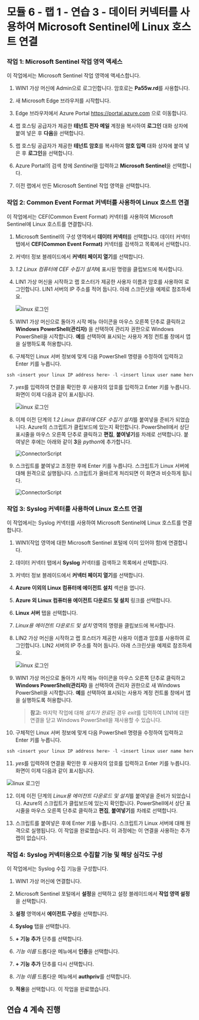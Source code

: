 ﻿---
lab:
    title: '연습 3 - 데이터 커넥터를 사용하여 Microsoft Sentinel에 Linux 호스트 연결'
    module: '모듈 6 - Microsoft Sentinel에 로그 연결'
---

# 모듈 6 - 랩 1 - 연습 3 - 데이터 커넥터를 사용하여 Microsoft Sentinel에 Linux 호스트 연결


### 작업 1: Microsoft Sentinel 작업 영역 액세스

이 작업에서는 Microsoft Sentinel 작업 영역에 액세스합니다.

1. WIN1 가상 머신에 Admin으로 로그인합니다. 암호로는 **Pa55w.rd**를 사용합니다.  

2. 새 Microsoft Edge 브라우저를 시작합니다.

3. Edge 브라우저에서 Azure Portal https://portal.azure.com 으로 이동합니다.

4. 랩 호스팅 공급자가 제공한 **테넌트 전자 메일** 계정을 복사하여 **로그인** 대화 상자에 붙여 넣은 후 **다음**을 선택합니다.

5. 랩 호스팅 공급자가 제공한 **테넌트 암호**를 복사하여 **암호 입력** 대화 상자에 붙여 넣은 후 **로그인**을 선택합니다.

6. Azure Portal의 검색 창에 *Sentinel*을 입력하고 **Microsoft Sentinel**을 선택합니다.

7. 이전 랩에서 만든 Microsoft Sentinel 작업 영역을 선택합니다.


### 작업 2: Common Event Format 커넥터를 사용하여 Linux 호스트 연결

이 작업에서는 CEF(Common Event Format) 커넥터를 사용하여 Microsoft Sentinel에 Linux 호스트를 연결합니다.

1. Microsoft Sentinel의 구성 영역에서 **데이터 커넥터**를 선택합니다.  데이터 커넥터 탭에서 **CEF(Common Event Format)** 커넥터를 검색하고 목록에서 선택합니다.

2. 커넥터 정보 블레이드에서 **커넥터 페이지 열기**를 선택합니다.

3. *1.2 Linux 컴퓨터에 CEF 수집기 설치*에 표시된 명령을 클립보드에 복사합니다.

4. LIN1 가상 머신을 시작하고 랩 호스터가 제공한 사용자 이름과 암호를 사용하여 로그인합니다. LIN1 서버의 IP 주소를 적어 둡니다. 아래 스크린샷을 예제로 참조하세요.

   ![linux 로그인](../Media/LinuxLoginExample.png)

5. WIN1 가상 머신으로 돌아가 시작 메뉴 아이콘을 마우스 오른쪽 단추로 클릭하고 **Windows PowerShell(관리자)** 을 선택하여 관리자 권한으로 Windows PowerShell을 시작합니다. **예**를 선택하여 표시되는 사용자 계정 컨트롤 창에서 앱을 실행하도록 허용합니다.

6. 구체적인 Linux 서버 정보에 맞게 다음 PowerShell 명령을 수정하여 입력하고 Enter 키를 누릅니다.

```PowerShell
ssh <insert your linux IP address here> -l <insert linux user name here>
```

7. *yes*를 입력하여 연결을 확인한 후 사용자의 암호를 입력하고 Enter 키를 누릅니다. 화면이 이제 다음과 같이 표시됩니다.

   ![linux 로그인](../Media/PSconnectLinux.png)

8. 이제 이전 단계의 *1.2 Linux 컴퓨터에 CEF 수집기 설치*를 붙여넣을 준비가 되었습니다. Azure의 스크립트가 클립보드에 있는지 확인합니다. PowerShell에서 상단 표시줄을 마우스 오른쪽 단추로 클릭하고 **편집**, **붙여넣기**를 차례로 선택합니다. 붙여넣은 후에는 아래와 같이 **3**을 *python*에 추가합니다.

   ![ConnectorScript](../Media/ConnectorScript.png)


9. 스크립트를 붙여넣고 조정한 후에 Enter 키를 누릅니다. 스크립트가 Linux 서버에 대해 원격으로 실행됩니다. 스크립트가 올바르게 처리되면 이 화면과 비슷하게 됩니다.

   ![ConnectorScript](../Media/LinuxConnected.png)


### 작업 3: Syslog 커넥터를 사용하여 Linux 호스트 연결

이 작업에서는 Syslog 커넥터를 사용하여 Microsoft Sentinel에 Linux 호스트를 연결합니다.

1. WIN1(작업 영역에 대한 Microsoft Sentinel 포털에 이미 있어야 함)에 연결합니다.  

2. 데이터 커넥터 탭에서 **Syslog** 커넥터를 검색하고 목록에서 선택합니다.

3. 커넥터 정보 블레이드에서 **커넥터 페이지 열기**를 선택합니다.

4. **Azure 이외의 Linux 컴퓨터에 에이전트 설치** 섹션을 엽니다.

5. **Azure 외 Linux 컴퓨터용 에이전트 다운로드 및 설치** 링크를 선택합니다. 

6. **Linux 서버** 탭을 선택합니다.

7. *Linux용 에이전트 다운로드 및 설치* 영역의 명령을 클립보드에 복사합니다.

8. LIN2 가상 머신을 시작하고 랩 호스터가 제공한 사용자 이름과 암호를 사용하여 로그인합니다. LIN2 서버의 IP 주소를 적어 둡니다. 아래 스크린샷을 예제로 참조하세요.

   ![linux 로그인](../Media/LinuxLoginExample.png)

9. WIN1 가상 머신으로 돌아가 시작 메뉴 아이콘을 마우스 오른쪽 단추로 클릭하고 **Windows PowerShell(관리자)** 을 선택하여 관리자 권한으로 새 Windows PowerShell을 시작합니다. **예**를 선택하여 표시되는 사용자 계정 컨트롤 창에서 앱을 실행하도록 허용합니다.

   >**참고:** 마지막 작업에 대해 *설치가 완료*된 경우 *exit*를 입력하여 LIN1에 대한 연결을 닫고 Windows PowerShell을 재사용할 수 있습니다.

10. 구체적인 Linux 서버 정보에 맞게 다음 PowerShell 명령을 수정하여 입력하고 Enter 키를 누릅니다.

```PowerShell
ssh <insert your linux IP address here> -l <insert linux user name here>
```

11. *yes*를 입력하여 연결을 확인한 후 사용자의 암호를 입력하고 Enter 키를 누릅니다. 화면이 이제 다음과 같이 표시됩니다.

   ![linux 로그인](../Media/PSconnectLinux.png)

12. 이제 이전 단계의 *Linux용 에이전트 다운로드 및 설치*를 붙여넣을 준비가 되었습니다. Azure의 스크립트가 클립보드에 있는지 확인합니다. PowerShell에서 상단 표시줄을 마우스 오른쪽 단추로 클릭하고 **편집**, **붙여넣기**를 차례로 선택합니다.

13. 스크립트를 붙여넣은 후에 Enter 키를 누릅니다. 스크립트가 Linux 서버에 대해 원격으로 실행됩니다. 이 작업을 완료했습니다. 이 과정에는 이 연결을 사용하는 추가 랩이 없습니다.


### 작업 4: Syslog 커넥터용으로 수집할 기능 및 해당 심각도 구성

이 작업에서는 Syslog 수집 기능을 구성합니다.

1. WIN1 가상 머신에 연결합니다.

2. Microsoft Sentinel 포털에서 **설정**을 선택하고 설정 블레이드에서 **작업 영역 설정**을 선택합니다.

3. **설정** 영역에서 **에이전트 구성**을 선택합니다.

4. **Syslog** 탭을 선택합니다.

5. **+ 기능 추가** 단추를 선택합니다.

6. *기능 이름* 드롭다운 메뉴에서 **인증**을 선택합니다.

7. **+ 기능 추가** 단추를 다시 선택합니다.

8. *기능 이름* 드롭다운 메뉴에서 **authpriv**를 선택합니다.

9. **적용**을 선택합니다.  이 작업을 완료했습니다.

## 연습 4 계속 진행
